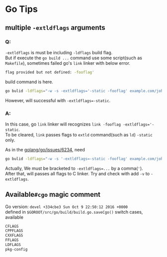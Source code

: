 Go Tips
=======

multiple `-extldflags` arguments
--------------------------------

### Q:

`-extldflags` is must be including `-ldflags` build flag.  
But if execute the `go build ...` command use some script(such as `Makefile`), sometimes failed go's `link` linker with below error.

```sh
flag provided but not defined: -fooflag'
```

build command is here.

```sh
go bulid -ldflags="-w -s -extldflags='-static -fooflag' example.com/john/doe"
```

However, will successful with `-extldflags=-static`.

### A:

In this case, go `link` linker will recognizes `link -fooflag -extldflags='-static`.  
To be cleared, `link` passes flags to `extld` command(such as `ld`) `-static` only.

As in the [golang/go/issues/6234](https://github.com/golang/go/issues/6234), need

```sh
go bulid -ldflags="-w -s '-extldflags=-static -fooflag' example.com/john/doe"
```

Actually, We must be bracketed to `-extldflags=...` by a comma(`'`).  
After that, will passes all flags to C linker. Try and check with add `-v` to `-extldflags`.

Available`#cgo` magic comment
-----------------------------

Go version: `devel +334cbe3 Sun Oct 9 22:50:12 2016 +0000`  
defined in `$GOROOT/src/go/build/build.go.saveCgo()` switch cases, available

```sh
CFLAGS
CPPFLAGS
CXXFLAGS
FFLAGS
LDFLAGS
pkg-config
```
